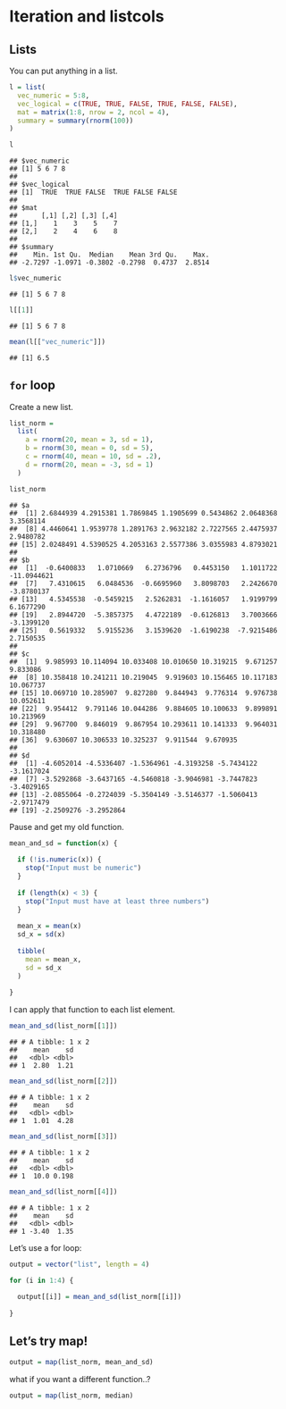Iteration and listcols
================

## Lists

You can put anything in a list.

``` r
l = list(
  vec_numeric = 5:8,
  vec_logical = c(TRUE, TRUE, FALSE, TRUE, FALSE, FALSE),
  mat = matrix(1:8, nrow = 2, ncol = 4),
  summary = summary(rnorm(100))
)
```

``` r
l
```

    ## $vec_numeric
    ## [1] 5 6 7 8
    ## 
    ## $vec_logical
    ## [1]  TRUE  TRUE FALSE  TRUE FALSE FALSE
    ## 
    ## $mat
    ##      [,1] [,2] [,3] [,4]
    ## [1,]    1    3    5    7
    ## [2,]    2    4    6    8
    ## 
    ## $summary
    ##    Min. 1st Qu.  Median    Mean 3rd Qu.    Max. 
    ## -2.7297 -1.0971 -0.3802 -0.2798  0.4737  2.8514

``` r
l$vec_numeric
```

    ## [1] 5 6 7 8

``` r
l[[1]]
```

    ## [1] 5 6 7 8

``` r
mean(l[["vec_numeric"]])
```

    ## [1] 6.5

## `for` loop

Create a new list.

``` r
list_norm = 
  list(
    a = rnorm(20, mean = 3, sd = 1),
    b = rnorm(30, mean = 0, sd = 5),
    c = rnorm(40, mean = 10, sd = .2),
    d = rnorm(20, mean = -3, sd = 1)
  )
```

``` r
list_norm
```

    ## $a
    ##  [1] 2.6844939 4.2915381 1.7869845 1.1905699 0.5434862 2.0648368 3.3568114
    ##  [8] 4.4460641 1.9539778 1.2891763 2.9632182 2.7227565 2.4475937 2.9480782
    ## [15] 2.0248491 4.5390525 4.2053163 2.5577386 3.0355983 4.8793021
    ## 
    ## $b
    ##  [1]  -0.6400833   1.0710669   6.2736796   0.4453150   1.1011722 -11.0944621
    ##  [7]   7.4310615   6.0484536  -0.6695960   3.8098703   2.2426670  -3.8780137
    ## [13]   4.5345538  -0.5459215   2.5262831  -1.1616057   1.9199799   6.1677290
    ## [19]   2.8944720  -5.3857375   4.4722189  -0.6126813   3.7003666  -3.1399120
    ## [25]   0.5619332   5.9155236   3.1539620  -1.6190238  -7.9215486   2.7150535
    ## 
    ## $c
    ##  [1]  9.985993 10.114094 10.033408 10.010650 10.319215  9.671257  9.833086
    ##  [8] 10.358418 10.241211 10.219045  9.919603 10.156465 10.117183 10.067737
    ## [15] 10.069710 10.285907  9.827280  9.844943  9.776314  9.976738 10.052611
    ## [22]  9.954412  9.791146 10.044286  9.884605 10.100633  9.899891 10.213969
    ## [29]  9.967700  9.846019  9.867954 10.293611 10.141333  9.964031 10.318480
    ## [36]  9.630607 10.306533 10.325237  9.911544  9.670935
    ## 
    ## $d
    ##  [1] -4.6052014 -4.5336407 -1.5364961 -4.3193258 -5.7434122 -3.1617024
    ##  [7] -3.5292868 -3.6437165 -4.5460818 -3.9046981 -3.7447823 -3.4029165
    ## [13] -2.0855064 -0.2724039 -5.3504149 -3.5146377 -1.5060413 -2.9717479
    ## [19] -2.2509276 -3.2952864

Pause and get my old function.

``` r
mean_and_sd = function(x) {
  
  if (!is.numeric(x)) {
    stop("Input must be numeric")
  }
  
  if (length(x) < 3) {
    stop("Input must have at least three numbers")
  }
  
  mean_x = mean(x)
  sd_x = sd(x)
  
  tibble(
    mean = mean_x,
    sd = sd_x
  )
  
}
```

I can apply that function to each list element.

``` r
mean_and_sd(list_norm[[1]])
```

    ## # A tibble: 1 x 2
    ##    mean    sd
    ##   <dbl> <dbl>
    ## 1  2.80  1.21

``` r
mean_and_sd(list_norm[[2]])
```

    ## # A tibble: 1 x 2
    ##    mean    sd
    ##   <dbl> <dbl>
    ## 1  1.01  4.28

``` r
mean_and_sd(list_norm[[3]])
```

    ## # A tibble: 1 x 2
    ##    mean    sd
    ##   <dbl> <dbl>
    ## 1  10.0 0.198

``` r
mean_and_sd(list_norm[[4]])
```

    ## # A tibble: 1 x 2
    ##    mean    sd
    ##   <dbl> <dbl>
    ## 1 -3.40  1.35

Let’s use a for loop:

``` r
output = vector("list", length = 4)

for (i in 1:4) {
  
  output[[i]] = mean_and_sd(list_norm[[i]])
  
}
```

## Let’s try map\!

``` r
output = map(list_norm, mean_and_sd)
```

what if you want a different function..?

``` r
output = map(list_norm, median)
```
